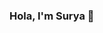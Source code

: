 ### Hola, I'm Surya 👋

<!--
**surya-config/surya-config** is a ✨ _special_ ✨ repository because its `README.md` (this file) appears on your GitHub profile.

- 🔭 I’m currently working on MERN Stack
- 🌱 I’m currently preparing for placements
- 👯 I’m available to collaborate on any project with JS
- 💬 Ask me about Web/mobile app development 
- ⚡ Fun fact: I'm a Gamer🎮
-->
